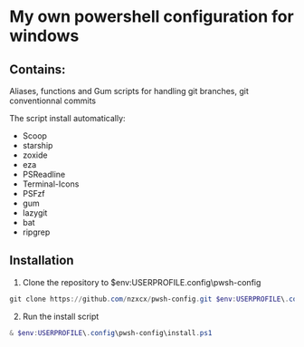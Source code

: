 # My own powershell configuration for windows

## Contains: 
Aliases, functions and Gum scripts for handling git branches, git conventionnal commits

The script install automatically:
- Scoop
- starship
- zoxide
- eza
- PSReadline
- Terminal-Icons
- PSFzf
- gum
- lazygit
- bat
- ripgrep

## Installation

1. Clone the repository to $env:USERPROFILE\.config\pwsh-config

```ps1
git clone https://github.com/nzxcx/pwsh-config.git $env:USERPROFILE\.config\pwsh-config
```

2. Run the install script

```ps1
& $env:USERPROFILE\.config\pwsh-config\install.ps1
```

